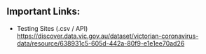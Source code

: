 ## **Important Links:**
  - Testing Sites (.csv / API) https://discover.data.vic.gov.au/dataset/victorian-coronavirus-data/resource/638931c5-605d-442a-80f9-e1e1ee70ad26
